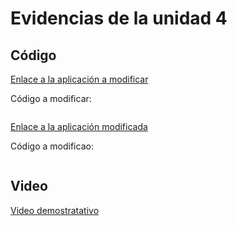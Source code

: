# Evidencias de la unidad 4

## Código

[Enlace a la aplicación a modificar](URL)

Código a modificar:

``` js

```

[Enlace a la aplicación modificada](URL)

Código a modificao:

``` js

```

## Video

[Video demostratativo](URL)

